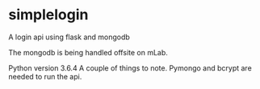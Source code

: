 # simplelogin
A login api using flask and mongodb

The mongodb is being handled offsite on mLab.

Python version 3.6.4
A couple of things to note. Pymongo and bcrypt are needed to run the api. 
